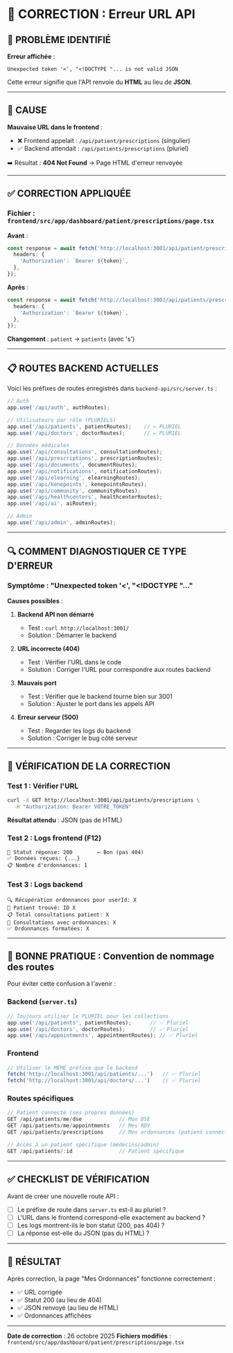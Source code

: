 # 🐛 CORRECTION : Erreur URL API

## 🔴 **PROBLÈME IDENTIFIÉ**

**Erreur affichée** :
```
Unexpected token '<', "<!DOCTYPE "... is not valid JSON
```

Cette erreur signifie que l'API renvoie du **HTML** au lieu de **JSON**.

---

## 🎯 **CAUSE**

**Mauvaise URL dans le frontend** :
- ❌ Frontend appelait : `/api/patient/prescriptions` (singulier)
- ✅ Backend attendait : `/api/patients/prescriptions` (pluriel)

➡️ Résultat : **404 Not Found** → Page HTML d'erreur renvoyée

---

## ✅ **CORRECTION APPLIQUÉE**

### Fichier : `frontend/src/app/dashboard/patient/prescriptions/page.tsx`

**Avant** :
```typescript
const response = await fetch('http://localhost:3001/api/patient/prescriptions', {
  headers: {
    'Authorization': `Bearer ${token}`,
  },
});
```

**Après** :
```typescript
const response = await fetch('http://localhost:3001/api/patients/prescriptions', {
  headers: {
    'Authorization': `Bearer ${token}`,
  },
});
```

**Changement** : `patient` → `patients` (avec 's')

---

## 📋 **ROUTES BACKEND ACTUELLES**

Voici les préfixes de routes enregistrés dans `backend-api/src/server.ts` :

```typescript
// Auth
app.use('/api/auth', authRoutes);

// Utilisateurs par rôle (PLURIELS)
app.use('/api/patients', patientRoutes);    // ← PLURIEL
app.use('/api/doctors', doctorRoutes);      // ← PLURIEL

// Données médicales
app.use('/api/consultations', consultationRoutes);
app.use('/api/prescriptions', prescriptionRoutes);
app.use('/api/documents', documentRoutes);
app.use('/api/notifications', notificationRoutes);
app.use('/api/elearning', elearningRoutes);
app.use('/api/kenepoints', kenepointsRoutes);
app.use('/api/community', communityRoutes);
app.use('/api/healthcenters', healthcenterRoutes);
app.use('/api/ai', aiRoutes);

// Admin
app.use('/api/admin', adminRoutes);
```

---

## 🔍 **COMMENT DIAGNOSTIQUER CE TYPE D'ERREUR**

### **Symptôme** : "Unexpected token '<', "<!DOCTYPE "..."

**Causes possibles** :

1. **Backend API non démarré**
   - Test : `curl http://localhost:3001/`
   - Solution : Démarrer le backend

2. **URL incorrecte (404)**
   - Test : Vérifier l'URL dans le code
   - Solution : Corriger l'URL pour correspondre aux routes backend

3. **Mauvais port**
   - Test : Vérifier que le backend tourne bien sur 3001
   - Solution : Ajuster le port dans les appels API

4. **Erreur serveur (500)**
   - Test : Regarder les logs du backend
   - Solution : Corriger le bug côté serveur

---

## 🧪 **VÉRIFICATION DE LA CORRECTION**

### **Test 1 : Vérifier l'URL**
```bash
curl -X GET http://localhost:3001/api/patients/prescriptions \
  -H "Authorization: Bearer VOTRE_TOKEN"
```

**Résultat attendu** : JSON (pas de HTML)

### **Test 2 : Logs frontend (F12)**
```
📡 Statut réponse: 200        ← Bon (pas 404)
✅ Données reçues: {...}
📋 Nombre d'ordonnances: 1
```

### **Test 3 : Logs backend**
```
🔍 Récupération ordonnances pour userId: X
👤 Patient trouvé: ID X
📋 Total consultations patient: X
💊 Consultations avec ordonnances: X
✅ Ordonnances formatées: X
```

---

## 📝 **BONNE PRATIQUE : Convention de nommage des routes**

Pour éviter cette confusion à l'avenir :

### **Backend** (`server.ts`)
```typescript
// Toujours utiliser le PLURIEL pour les collections
app.use('/api/patients', patientRoutes);      // ✅ Pluriel
app.use('/api/doctors', doctorRoutes);        // ✅ Pluriel
app.use('/api/appointments', appointmentRoutes); // ✅ Pluriel
```

### **Frontend**
```typescript
// Utiliser le MÊME préfixe que le backend
fetch('http://localhost:3001/api/patients/...')   // ✅ Pluriel
fetch('http://localhost:3001/api/doctors/...')    // ✅ Pluriel
```

### **Routes spécifiques**
```typescript
// Patient connecté (ses propres données)
GET /api/patients/me/dse            // Mon DSE
GET /api/patients/me/appointments   // Mes RDV
GET /api/patients/prescriptions     // Mes ordonnances (patient connecté)

// Accès à un patient spécifique (médecins/admin)
GET /api/patients/:id               // Patient spécifique
```

---

## ✅ **CHECKLIST DE VÉRIFICATION**

Avant de créer une nouvelle route API :

- [ ] Le préfixe de route dans `server.ts` est-il au pluriel ?
- [ ] L'URL dans le frontend correspond-elle exactement au backend ?
- [ ] Les logs montrent-ils le bon statut (200, pas 404) ?
- [ ] La réponse est-elle du JSON (pas du HTML) ?

---

## 🎉 **RÉSULTAT**

Après correction, la page "Mes Ordonnances" fonctionne correctement :
- ✅ URL corrigée
- ✅ Statut 200 (au lieu de 404)
- ✅ JSON renvoyé (au lieu de HTML)
- ✅ Ordonnances affichées

---

**Date de correction** : 26 octobre 2025
**Fichiers modifiés** : `frontend/src/app/dashboard/patient/prescriptions/page.tsx`

